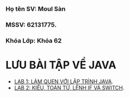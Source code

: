 ### Họ tên SV: Moul Sàn
### MSSV: 62131775.
### Khóa Lớp: Khóa 62


# LƯU BÀI TẬP VỀ JAVA
  - [LAB 1: LÀM QUEN VỚI LẬP TRÌNH JAVA](https://github.com/moulsan369/62131775-JavaProgramming/tree/master/Lab1).
  - [LAB 2: KIỂU, TOÁN TỬ, LỆNH IF VÀ SWITCH](https://github.com/moulsan369/62131775-JavaProgramming/tree/master/Lab2).
